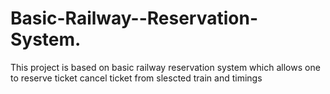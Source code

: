 # Basic-Railway--Reservation-System.
This project is based on basic railway reservation system which allows one to reserve ticket cancel ticket from slescted train and timings 

